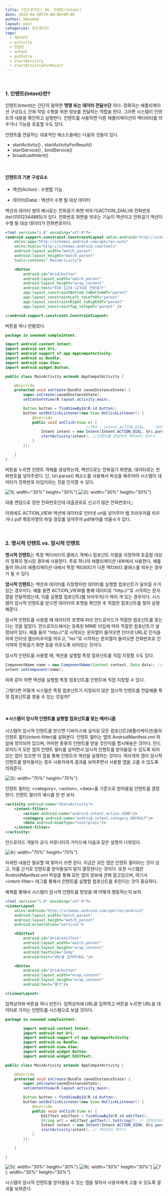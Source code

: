 ```yaml
---
title: (안드로이드) 16. 인텐트(Intent)
date: 2019-04-30T19:00:00+09:00
author: SWnomad
layout: post
categories: 안드로이드
tags:
  - 액티비티
  - activity
  - 인텐트
  - intent
  - putExtra
  - startActivity
  - startActivityForResult
---
```


&nbsp;
### 1. 인텐트(Intent)란?

인텐트(Intent)는 간단히 말하면 **명령 또는 데이터 전달수단** 이다. 정확히는 애플리케이션 구성요소 간에 작업 수행을 위한 정보를 전달하는 역할을 한다. 그러면 시스템이 인텐트의 내용을 확인하고 실행한다. 인텐트를 사용하면 다른 애플리케이션의 액티비티를 띄우거나 기능을 호출할 수도 있다.

인텐트를 전달하는 대표적인 메소드들에는 다음의 것들이 있다.


* startActivity() , startActivityForResult()
* startService() , bindService()
* broadcastIntent()

&nbsp;
#### 인텐트의 기본 구성요소

* 액션(Action) : 수행할 기능

* 데이터(Data) : 액션이 수행 될 대상 데이터

액션과 데이터 쌍의 예시로는 전화걸기 화면 띄우기(ACTION_DIAL)와 전화번호(tel:01012344885)가 있다. 전화번호 화면을 띄우는 기능이 액션이고 전화걸기 액션이 수행 될 대상 데이터가 전화번호이다.

~~~ xml
<?xml version="1.0" encoding="utf-8"?>
<android.support.constraint.ConstraintLayout xmlns:android="http://schemas.android.com/apk/res/android"
    xmlns:app="http://schemas.android.com/apk/res-auto"
    xmlns:tools="http://schemas.android.com/tools"
    android:layout_width="match_parent"
    android:layout_height="match_parent"
    tools:context=".MainActivity">

    <Button
        android:id="@+id/button"
        android:layout_width="match_parent"
        android:layout_height="wrap_content"
        android:text="010-1234-1234로 전화걸기"
        app:layout_constraintBottom_toBottomOf="parent"
        app:layout_constraintLeft_toLeftOf="parent"
        app:layout_constraintRight_toRightOf="parent"
        app:layout_constraintTop_toTopOf="parent" />

</android.support.constraint.ConstraintLayout>
~~~

버튼을 하나 만들었다.

~~~ java
package io.swnomad.sampleintent;

import android.content.Intent;
import android.net.Uri;
import android.support.v7.app.AppCompatActivity;
import android.os.Bundle;
import android.view.View;
import android.widget.Button;

public class MainActivity extends AppCompatActivity {

    @Override
    protected void onCreate(Bundle savedInstanceState) {
        super.onCreate(savedInstanceState);
        setContentView(R.layout.activity_main);

        Button button = findViewById(R.id.button);
        button.setOnClickListener(new View.OnClickListener() {
            @Override
            public void onClick(View v) {
                                    //액션 : Intent.ACTION_DIAL,    데이터 : tel:01012341234
                Intent intent = new Intent(Intent.ACTION_DIAL, Uri.parse("tel:01012341234"));
                startActivity(intent); //인텐트를 전달하여 액티비티 띄우기
            }
        });

    }
}
~~~

버튼을 누르면 인텐트 객체를 생성하는데, 액션으로는 전화걸기 화면을, 데이터로는 전화번호를 넣어주었다. 단, Uri.parse() 메소드를 사용해서 파싱을 해주어야 시스템이 데이터가 전화번호 타입이라는 것을 인지할 수 있다.

![1](/images/android/16/1.jpg){: width="30%" height="30%"}
![2](/images/android/16/2.jpg){: width="30%" height="30%"}

대충 랜덤으로 정한 전화번호인데 대출권유로 신고가 많은 전화번호다;;

이외에도 ACTION_VIEW 액션에 데이터로 인터넷 url을 넣어주어 웹 프라우저를 띄우거나 pdf 확장자명의 파일 경로를 넣어주어 pdf뷰어를 띄울수가 있다.

&nbsp;
### 2. 명시적 인텐트 vs. 암시적 인텐트

**명시적 인텐트**는 특정 액티비티의 클래스 객체나 컴포넌트 이름을 지정하여 호출할 대상이 정확히 명시된 경우에 사용한다. 주로 하나의 애플리케이션 내부에서 사용한다. 예를 들어 하나의 애플리케이션 내에서 특정 액티비티가 다른 액티비티 클래스를 띄우는 경우가 될 수 있다.

**암시적 인텐트**는 액션과 데이터를 지정했지만 데이터를 실행할 컴포넌트가 달라질 수가 있는 경우이다. 예를 들면 ACTION_VIEW를 통해 데이터로 "http://"로 시작하는 문자열을 전달하였는데, 이를 실행할 컴포넌트(웹 브라우저)가 여러 개 있는 경우이다. 시스템이 암시적 인텐트를 받으면 데이터의 포맷을 확인한 후 적절한 컴포넌트를 찾아 실행해준다.

암시적 인텐트를 사용할 때 데이터의 포맷에 따라 안드로이드가 적절한 컴포넌트를 찾는다는 것을 알았다. 안드로이드에서는 등록된 MIME 타입에 따라 적절한 컴포넌트가 설정되어 있다. 예를 들어 "http://"로 시작되는 문자열이 들어오면 인터넷 URL로 인식을 하여 인터넷 웹브라우저를 띄우고, "tel:"로 시작하는 문자열이 들어오면 전화번호로 인식하여 전화걸기 화면 등을 띄우도록 되어있는 것이다.

암시적 인텐트를 사용할 때, 액션을 실행할 특정 컴포넌트를 직접 지정할 수도 있다.

~~~ java
ComponentName name = new ComponentName(Context context, Data data); //context라는 컴포넌트를 사용하여 data를 실행       
intent.setComponent(name);
~~~

위와 같이 하면 액션을 실행할 특정 컴포넌트를 인텐트에 직접 지정할 수 있다.

그렇다면 어떻게 시스템은 특정 컴포넌트가 지정되지 않은 암시적 인텐트를 전달해줄 특정 컴포넌트를 찾을 수 있는 것일까?

&nbsp;
#### ※시스템이 암시적 인텐트를 실행할 컴포넌트를 찾는 메커니즘

시스템이 암시적 인텐트를 받으면 디바이스에 설치된 모든 컴포넌트(애플리케이션)들의 인텐트 필터(intent-filter)를 살펴본다. 인텐트 필터는 앱의 AndroidManifest.xml 파일에 정의되어 있으며, 어떠한 종류의 인텐트를 받을 것인지를 명시해놓은 것이다. 안드로이드가 모든 앱의 인텐트 필터를 살피면서 암시적 인텐트를 받아들일 수 있도록 되어있는 앱이 있으면 이 앱을 통해 인텐트의 액션을 실행하는 것이다. 여러개의 앱이 암시적 인텐트를 받아들이는 경우 사용자에게 결과를 보여주면서 사용할 앱을 고를 수 있도록 띄워준다.

![3](/images/android/16/3.png){: width="70%" height="70%"}

인텐트 필터는 \<category\>, \<action\>, \<data\>를 기준으로 받아들일 인텐트를 결정한다. 인텐트 필터의 예시를 한 번 보자.

~~~ xml
<activity android:name="ShareActivity">
    <intent-filter>
        <action android:name="android.intent.action.SEND"/>
        <category android:name="android.intent.category.DEFAULT"/>
        <data android:mimeType="text/plain"/>
    </intent-filter>
</activity>
~~~

안드로이드 개발자 공식 커뮤니티의 가이드에 다음과 같은 설명이 나와있다.

![4](/images/android/16/4.png){: width="70%" height="70%"}

자세한 내용은 필요할 때 찾아서 쓰면 된다. 지금은 모든 앱은 인텐트 필터라는 것이 있고, 이를 근거로 인텐트를 받아들일지 말지 결정한다는 것이다. 또한 시스템은 AndroidManifest.xml 파일을 통해 모든 앱의 정보에 관해 알고있으며, 여기서 \<intent-filter\> 태그를 통해서 인텐트를 실행할 컴포넌트를 추린다는 것이 중요하다.

예제를 통해서 시스템이 암시적 인텐트를 받았을 때 어떻게 행동하는지 보자.

~~~ xml
<?xml version="1.0" encoding="utf-8"?>
<LinearLayout
    xmlns:android="http://schemas.android.com/apk/res/android"
    android:layout_width="match_parent"
    android:layout_height="match_parent"
    android:orientation="vertical">

    <EditText
        android:id="@+id/editText"
        android:layout_width="match_parent"
        android:layout_height="wrap_content"
        android:textSize="24dp"
        android:hint="URL을 입력하세요."/>

    <Button
        android:id="@+id/button"
        android:layout_width="wrap_content"
        android:layout_height="wrap_content"
        android:text="열기"/>

</LinearLayout>
~~~

입력상자와 버튼을 하나 만든다. 입력상자에 URL을 입력하고 버튼을 누르면 URL을 데이터로 가지는 인텐트를 시스템으로 보낼 것이다.

~~~ java
package io.swnomad.sampleintent;

        import android.content.Intent;
        import android.net.Uri;
        import android.support.v7.app.AppCompatActivity;
        import android.os.Bundle;
        import android.view.View;
        import android.widget.Button;
        import android.widget.EditText;

public class MainActivity extends AppCompatActivity {

    @Override
    protected void onCreate(Bundle savedInstanceState) {
        super.onCreate(savedInstanceState);
        setContentView(R.layout.activity_main);

        Button button = findViewById(R.id.button);
        button.setOnClickListener(new View.OnClickListener() {
            @Override
            public void onClick(View v) {
                EditText editText = findViewById(R.id.editText);
                String url = editText.getText().toString(); // 입력상자의 url 읽어와서 문자열로 만들기
                Intent intent = new Intent(Intent.ACTION_VIEW, Uri.parse(url)); // 액션: ACTION_VIEW,  데이터: url
                startActivity(intent); // 액티비티 띄우기
            }
        });

    }

}
~~~

![5](/images/android/16/5.jpg){: width="30%" height="30%"}
![6](/images/android/16/6.jpg){: width="30%" height="30%"}
![7](/images/android/16/7.jpg){: width="30%" height="30%"}

시스템이 암시적 인텐트를 받아들일 수 있는 앱을 찾아서 사용자에게 고를 수 있도록 결과를 보여준다.